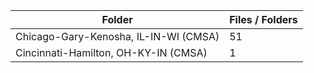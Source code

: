 | Folder                                |   Files / Folders |
|---------------------------------------|-------------------|
| Chicago-Gary-Kenosha, IL-IN-WI (CMSA) |                51 |
| Cincinnati-Hamilton, OH-KY-IN (CMSA)  |                 1 |